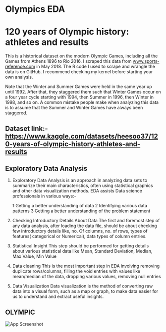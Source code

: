 
# Olympics EDA

# 120 years of Olympic history: athletes and results

This is a historical dataset on the modern Olympic Games, including all the Games from Athens 1896 to Rio 2016. I scraped this data from www.sports-reference.com in May 2018. The R code I used to scrape and wrangle the data is on GitHub. I recommend checking my kernel before starting your own analysis.

Note that the Winter and Summer Games were held in the same year up until 1992. After that, they staggered them such that Winter Games occur on a four year cycle starting with 1994, then Summer in 1996, then Winter in 1998, and so on. A common mistake people make when analyzing this data is to assume that the Summer and Winter Games have always been staggered.

## Dataset link:-https://www.kaggle.com/datasets/heesoo37/120-years-of-olympic-history-athletes-and-results

## Exploratory Data Analysis

1. Exploratory Data Analysis is an approach in analyzing data sets to summarize their main characteristics, often using statistical graphics and other data visualization methods.
EDA assists Data science professionals in various ways:-

    1  Getting a better understanding of data
    2  Identifying various data patterns
    3 Getting a better understanding of the problem statement

2. Checking Introductory Details About Data
The first and foremost step of any data analysis, after loading the data file, should be about checking few introductory details like, no. Of columns, no. of rows, types of features( categorical or Numerical), data types of column entries.

3. Statistical Insight
This step should be performed for getting details about various statistical data like Mean, Standard Deviation, Median, Max Value, Min Value

4. Data cleaning
This is the most important step in EDA involving removing duplicate rows/columns, filling the void entries with values like mean/median of the data, dropping various values, removing null entries

5. Data Visualization
Data visualization is the method of converting raw data into a visual form, such as a map or graph, to make data easier for us to understand and extract useful insights.


## OLYMPIC

![App Screenshot](https://images.procon.org/wp-content/uploads/olympic-rings-1-1024x680.jpeg)

